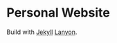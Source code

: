 # Personal Website 

Build with [Jekyll](http://jekyllrb.com/) [Lanyon](https://github.com/poole/lanyon). 
